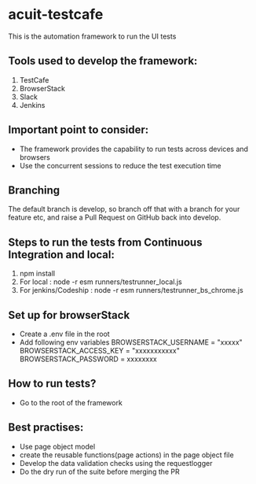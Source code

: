 # acuit-testcafe
This is the automation framework to run the UI tests

## Tools used to develop the framework:
1. TestCafe
2. BrowserStack
3. Slack
4. Jenkins

## Important point to consider:
- The framework provides the capability to run tests across devices and browsers
-	Use the concurrent sessions to reduce the test execution time

## Branching
The default branch is develop, so branch off that with a branch for your feature etc, and raise a Pull Request on GitHub back into develop.

## Steps to run the tests from Continuous Integration and local:
1. npm install
2. For local : node -r esm runners/testrunner_local.js
3. For jenkins/Codeship : node -r esm runners/testrunner_bs_chrome.js

## Set up for browserStack
- Create a .env file in the root
- Add following env variables
BROWSERSTACK_USERNAME = "xxxxx"
BROWSERSTACK_ACCESS_KEY = "xxxxxxxxxxx"
BROWSERSTACK_PASSWORD = xxxxxxxx

## How to run tests?
- Go to the root of the framework

## Best practises:
-	Use page object model
- create the reusable functions(page actions) in the page object file
- Develop the data validation checks using the requestlogger
- Do the dry run of the suite before merging the PR
